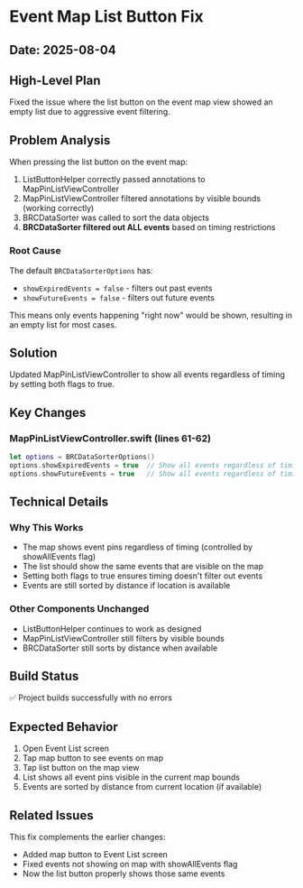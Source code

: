 # Event Map List Button Fix

## Date: 2025-08-04

## High-Level Plan

Fixed the issue where the list button on the event map view showed an empty list due to aggressive event filtering.

## Problem Analysis

When pressing the list button on the event map:
1. ListButtonHelper correctly passed annotations to MapPinListViewController
2. MapPinListViewController filtered annotations by visible bounds (working correctly)
3. BRCDataSorter was called to sort the data objects
4. **BRCDataSorter filtered out ALL events** based on timing restrictions

### Root Cause
The default `BRCDataSorterOptions` has:
- `showExpiredEvents = false` - filters out past events
- `showFutureEvents = false` - filters out future events

This means only events happening "right now" would be shown, resulting in an empty list for most cases.

## Solution

Updated MapPinListViewController to show all events regardless of timing by setting both flags to true.

## Key Changes

### MapPinListViewController.swift (lines 61-62)
```swift
let options = BRCDataSorterOptions()
options.showExpiredEvents = true  // Show all events regardless of timing
options.showFutureEvents = true   // Show all events regardless of timing
```

## Technical Details

### Why This Works
- The map shows event pins regardless of timing (controlled by showAllEvents flag)
- The list should show the same events that are visible on the map
- Setting both flags to true ensures timing doesn't filter out events
- Events are still sorted by distance if location is available

### Other Components Unchanged
- ListButtonHelper continues to work as designed
- MapPinListViewController still filters by visible bounds
- BRCDataSorter still sorts by distance when available

## Build Status

✅ Project builds successfully with no errors

## Expected Behavior

1. Open Event List screen
2. Tap map button to see events on map
3. Tap list button on the map view
4. List shows all event pins visible in the current map bounds
5. Events are sorted by distance from current location (if available)

## Related Issues

This fix complements the earlier changes:
- Added map button to Event List screen
- Fixed events not showing on map with showAllEvents flag
- Now the list button properly shows those same events